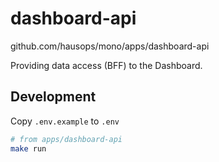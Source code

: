 # dashboard-api

github.com/hausops/mono/apps/dashboard-api

Providing data access (BFF) to the Dashboard.

## Development

Copy `.env.example` to `.env`

```sh
# from apps/dashboard-api
make run
```
